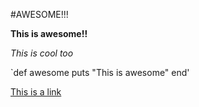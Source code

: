 #AWESOME!!!

**This is awesome!!**

*This is cool too*

`def awesome
  puts "This is awesome"
  end'

[This is a link](https://git-scm.com/docs/git-fetch)

